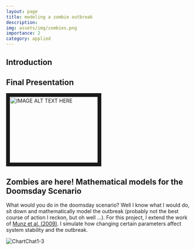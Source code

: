 ```yaml
---
layout: page
title: modeling a zombie outbreak
description:
img: assets/img/zombies.png 
importance: 2
category: applied
---
```


## Introduction


## Final Presentation

<a href="https://github.com/posmikdc/zombie/blob/main/MATH3006%20Final%20Project.pdf" target="_blank">
    <img src="https://blogs.mathworks.com/images/pick/Sean/mainZombie/mainZombie_02.png" 
    alt="IMAGE ALT TEXT HERE" width="240" height="180" border="10" />
</a>




## Zombies are here! Mathematical models for the Doomsday Scenario

What would you do in the doomsday scenario? Well I know what I would do, sit down and mathematically model the outbreak (probably not the best course of action I reckon, but oh well ...). For this project, I extend the work of [Munz et al. (2009)](https://loe.org/images/content/091023/Zombie%20Publication.pdf). I simulate how changing certain parameters affect system stability and the outbreak.

![ChartChat1-3](https://jgeekstudies.files.wordpress.com/2015/05/zombie-figure01.jpg)

